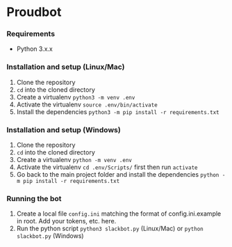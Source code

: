 # Proudbot

### Requirements

- Python 3.x.x

### Installation and setup (Linux/Mac)

1. Clone the repository
2. `cd` into the cloned directory
3. Create a virtualenv `python3 -m venv .env`
4. Activate the virtualenv `source .env/bin/activate`
5. Install the dependencies `python3 -m pip install -r requirements.txt`

### Installation and setup (Windows)

1. Clone the repository
2. `cd` into the cloned directory
3. Create a virtualenv `python -m venv .env`
4. Activate the virtualenv `cd .env/Scripts/` first then run `activate`
5. Go back to the main project folder and install the dependencies `python -m pip install -r requirements.txt`

### Running the bot

1. Create a local file `config.ini` matching the format of config.ini.example in root. Add your tokens, etc. here.
2. Run the python script `python3 slackbot.py` (Linux/Mac) or `python slackbot.py` (Windows)
